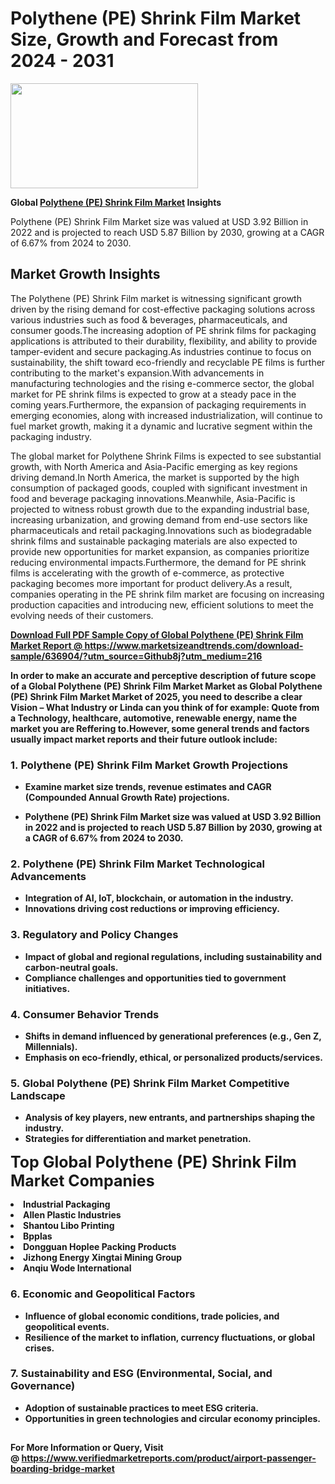 <H1>Polythene (PE) Shrink Film Market Size, Growth and Forecast from 2024 - 2031</H1><img class="aligncenter size-medium wp-image-584254" src="https://thirdeyenews.in/wp-content/uploads/2024/09/Global-Market-Research-300x168.jpeg" alt="" width="300" height="168" /><p><strong>Global&nbsp;<a href="https://www.marketsizeandtrends.com/download-sample/636904/?utm_source=Github8j?utm_medium=216">Polythene (PE) Shrink Film Market</a> Insights</strong></p><p>Polythene (PE) Shrink Film Market size was valued at USD 3.92 Billion in 2022 and is projected to reach USD 5.87 Billion by 2030, growing at a CAGR of 6.67% from 2024 to 2030.</p><p><h2>Market Growth Insights</h2> <p>The Polythene (PE) Shrink Film market is witnessing significant growth driven by the rising demand for cost-effective packaging solutions across various industries such as food & beverages, pharmaceuticals, and consumer goods.The increasing adoption of PE shrink films for packaging applications is attributed to their durability, flexibility, and ability to provide tamper-evident and secure packaging.As industries continue to focus on sustainability, the shift toward eco-friendly and recyclable PE films is further contributing to the market's expansion.With advancements in manufacturing technologies and the rising e-commerce sector, the global market for PE shrink films is expected to grow at a steady pace in the coming years.Furthermore, the expansion of packaging requirements in emerging economies, along with increased industrialization, will continue to fuel market growth, making it a dynamic and lucrative segment within the packaging industry.</p> <p><strong><a href="#"></a></strong></p> <p>The global market for Polythene Shrink Films is expected to see substantial growth, with North America and Asia-Pacific emerging as key regions driving demand.In North America, the market is supported by the high consumption of packaged goods, coupled with significant investment in food and beverage packaging innovations.Meanwhile, Asia-Pacific is projected to witness robust growth due to the expanding industrial base, increasing urbanization, and growing demand from end-use sectors like pharmaceuticals and retail packaging.Innovations such as biodegradable shrink films and sustainable packaging materials are also expected to provide new opportunities for market expansion, as companies prioritize reducing environmental impacts.Furthermore, the demand for PE shrink films is accelerating with the growth of e-commerce, as protective packaging becomes more important for product delivery.As a result, companies operating in the PE shrink film market are focusing on increasing production capacities and introducing new, efficient solutions to meet the evolving needs of their customers.</p> <p><strong><a href="#"></p><p><span class=""><strong>Download Full PDF Sample Copy of Global Polythene (PE) Shrink Film Market Report</strong> @ <a href="https://www.marketsizeandtrends.com/download-sample/636904/?utm_source=Github8j?utm_medium=216" target="_blank">https://www.marketsizeandtrends.com/download-sample/636904/?utm_source=Github8j?utm_medium=216</a></span></p><p>In order to make an accurate and perceptive description of future scope of a Global&nbsp;Polythene (PE) Shrink Film Market Market as Global&nbsp;Polythene (PE) Shrink Film Market Market of 2025, you need to describe a clear Vision &ndash; What Industry or Linda can you think of for example: Quote from a Technology, healthcare, automotive, renewable energy, name the market you are Reffering to.However, some general trends and factors usually impact market reports and their future outlook include:</p><h3>1.&nbsp;<strong>Polythene (PE) Shrink Film Market Growth Projections</strong></h3><ul><li>Examine market size trends, revenue estimates and CAGR (Compounded Annual Growth Rate) projections.</li><li><p>Polythene (PE) Shrink Film Market size was valued at USD 3.92 Billion in 2022 and is projected to reach USD 5.87 Billion by 2030, growing at a CAGR of 6.67% from 2024 to 2030.</p></li></ul><h3>2.&nbsp;<strong>Polythene (PE) Shrink Film Market Technological Advancements</strong></h3><ul><li>Integration of AI, IoT, blockchain, or automation in the industry.</li><li>Innovations driving cost reductions or improving efficiency.</li></ul><h3>3.&nbsp;<strong>Regulatory and Policy Changes</strong></h3><ul><li>Impact of global and regional regulations, including sustainability and carbon-neutral goals.</li><li>Compliance challenges and opportunities tied to government initiatives.</li></ul><h3>4.&nbsp;<strong>Consumer Behavior Trends</strong></h3><ul><li>Shifts in demand influenced by generational preferences (e.g., Gen Z, Millennials).</li><li>Emphasis on eco-friendly, ethical, or personalized products/services.</li></ul><h3>5.&nbsp;<strong>Global Polythene (PE) Shrink Film Market Competitive Landscape</strong></h3><ul><li>Analysis of key players, new entrants, and partnerships shaping the industry.</li><li>Strategies for differentiation and market penetration.</li></ul><p data-pm-slice="1 1 []"><span style="color: inherit; font-family: inherit; font-size: 25px;">Top Global Polythene (PE) Shrink Film Market Companies</span></p><div class="" data-test-id=""><p><li>Industrial Packaging</li><li> Allen Plastic Industries</li><li> Shantou Libo Printing</li><li> Bpplas</li><li> Dongguan Hoplee Packing Products</li><li> Jizhong Energy Xingtai Mining Group</li><li> Anqiu Wode International</li></p></div><h3>6.&nbsp;<strong>Economic and Geopolitical Factors</strong></h3><ul><li>Influence of global economic conditions, trade policies, and geopolitical events.</li><li>Resilience of the market to inflation, currency fluctuations, or global crises.</li></ul><h3>7.&nbsp;<strong>Sustainability and ESG (Environmental, Social, and Governance)</strong></h3><ul><li>Adoption of sustainable practices to meet ESG criteria.</li><li>Opportunities in green technologies and circular economy principles.</li></ul><h2><strong style="font-size: 14px;">For More Information or Query, Visit @&nbsp;</strong><a style="background-color: #ffffff; font-size: 14px;" href="https://www.marketsizeandtrends.com/report/polythene-pe-shrink-film-market/" target="_blank">https://www.verifiedmarketreports.com/product/airport-passenger-boarding-bridge-market</a></h2>